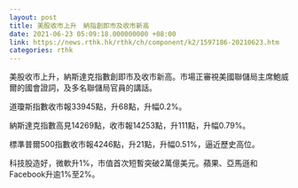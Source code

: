```yaml
---
layout: post
title: 美股收市上升　納指創即市及收市新高
date: 2021-06-23 05:09:18.000000000 +08:00
link: https://news.rthk.hk/rthk/ch/component/k2/1597186-20210623.htm
categories: rthk
---
```


美股收市上升，納斯達克指數創即市及收市新高。市場正審視美國聯儲局主席鮑威爾的國會證詞，及多名聯儲局官員的講話。

道瓊斯指數收市報33945點，升68點，升幅0.2%。

納斯達克指數高見14269點，收市報14253點，升111點，升幅0.79%。

標準普爾500指數收市報4246點，升21點，升幅0.51%，逼近歷史高位。

科技股造好，微軟升1%，市值首次短暫突破2萬億美元。蘋果、亞馬遜和Facebook升逾1%至2%。
